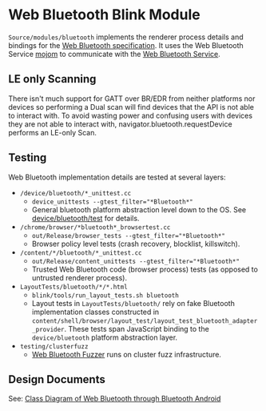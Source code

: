 # Web Bluetooth Blink Module

`Source/modules/bluetooth` implements the renderer process details and bindings
for the [Web Bluetooth specification]. It uses the Web Bluetooth Service
[mojom] to communicate with the [Web Bluetooth Service].

[Web Bluetooth specification]: https://webbluetoothcg.github.io/web-bluetooth/
[mojom]: ../../../public/platform/modules/bluetooth/web_bluetooth.mojom
[Web Bluetooth Service]: /content/browser/bluetooth/


## LE only Scanning

There isn't much support for GATT over BR/EDR from neither platforms nor
devices so performing a Dual scan will find devices that the API is not
able to interact with. To avoid wasting power and confusing users with
devices they are not able to interact with, navigator.bluetooth.requestDevice
performs an LE-only Scan.


## Testing

Web Bluetooth implementation details are tested at several layers:

*   `/device/bluetooth/*_unittest.cc`
    *   `device_unittests --gtest_filter="*Bluetooth*"`
    *   General bluetooth platform abstraction level down to the OS.
        See [device/bluetooth/test](/device/bluetooth/test/README.md) for
        details.
*   `/chrome/browser/*bluetooth*_browsertest.cc`
    *   `out/Release/browser_tests --gtest_filter="*Bluetooth*"`
    *   Browser policy level tests (crash recovery, blocklist, killswitch).
*   `/content/*/bluetooth/*_unittest.cc`
    *   `out/Release/content_unittests --gtest_filter="*Bluetooth*"`
    *   Trusted Web Bluetooth code (browser process) tests
        (as opposed to untrusted renderer process).
*   `LayoutTests/bluetooth/*/*.html`
    *   `blink/tools/run_layout_tests.sh bluetooth`
    *   Layout tests in `LayoutTests/bluetooth/` rely on
        fake Bluetooth implementation classes constructed in
        `content/shell/browser/layout_test/layout_test_bluetooth_adapter_provider`.
        These tests span JavaScript binding to the `device/bluetooth` platform
        abstraction layer.
*   `testing/clusterfuzz`
    *   [Web Bluetooth Fuzzer] runs on cluster fuzz infrastructure.

[Web Bluetooth Fuzzer]: testing/clusterfuzz/README.md


## Design Documents

See: [Class Diagram of Web Bluetooth through Bluetooth Android][Class]

[Class]: https://sites.google.com/a/chromium.org/dev/developers/design-documents/bluetooth-design-docs/web-bluetooth-through-bluetooth-android-class-diagram


